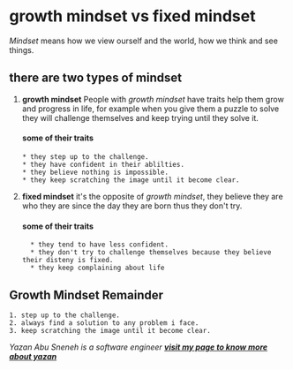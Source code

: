 # growth mindset vs fixed mindset
   *Mindset* means how we view ourself and the world, how we think and see things.
    
    
## there are two types of mindset
 1. **growth mindset**
      People with *growth mindset* have traits help them grow and progress in life, 
      for example when you give them a puzzle to solve they will challenge themselves and keep trying until they solve it.
      
      #### some of their traits
        * they step up to the challenge.
        * they have confident in their ablilties.
        * they believe nothing is impossible.
        * they keep scratching the image until it become clear.
          
 2. **fixed mindset**
      it's the opposite of *growth mindset*, they believe they are who they are since the day they are born thus they don't try.
      
      #### some of their traits
          * they tend to have less confident.
          * they don't try to challenge themselves because they believe their disteny is fixed.
          * they keep complaining about life
          

## Growth Mindset Remainder
    1. step up to the challenge.
    2. always find a solution to any problem i face.
    3. keep scratching the image until it become clear.
    
 *Yazan Abu Sneneh is a software engineer*
***[visit my page to know more about yazan](https://github.com/YazanSneneh)***
    
    
    
